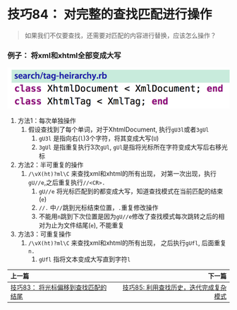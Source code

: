 # 技巧84： 对完整的查找匹配进行操作
> 如果我们不仅要查找，还需要对匹配的内容进行替换，应该怎么操作？

### 例子： 将xml和xhtml全部变成大写

![](../../images/tip84.png)

1. 方法1：每次单独操作
    1. 假设查找到了每个单词，对于XhtmlDocument, 执行`gU3l`或者`3gUl`
        1. `gU3l` 是指向右(`l`)3个字符，将其变成大写(`U`)
        2. `3gUl` 是指重复执行3次`gUl`, `gUl`是指将光标所在字符变成大写后右移光标
2. 方法2：半可重复的操作
    1. `/\vX(ht)?ml\C` 来查找xml和xhtml的所有出现， 对第一次出现，执行`gU//e`,之后重复执行`//<CR>.`
        1. `gU//e` 将光标匹配到的都变成大写，知道查找模式在当前匹配的结束(`e`)
        2. `//.` 中`//`跳到光标结束位置，`.`重复修改操作
        3. 不能用`n`跳到下次位置是因为`gU//e`修改了查找模式每次跳转之后的相对为止为文件结尾(`e`), 不能重复
3. 方法3：可重复操作
    1. `/\vX(ht)?ml\C` 来查找xml和xhtml的所有出现， 之后执行`gUfl`, 后面重复 `n.`
        1. `gUfl` 指将文本变成大写直到字符`l`
        
|上一篇|下一篇|
|:---|---:|
|[技巧83： 将光标偏移到查找匹配的结尾](tip83.md)|[技巧85: 利用查找历史，迭代完成复杂模式](tip85.md)|
    
